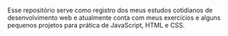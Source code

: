 Esse repositório serve como registro dos meus estudos cotidianos de desenvolvimento web e atualmente conta com meus exercícios e alguns pequenos projetos para prática de JavaScript, HTML e CSS.
